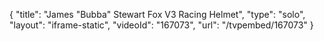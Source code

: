 {
    "title": "James \"Bubba\" Stewart Fox V3 Racing Helmet",
    "type": "solo",
    "layout": "iframe-static",
    "videoId": "167073",
    "url": "\/tvpembed\/167073"
}